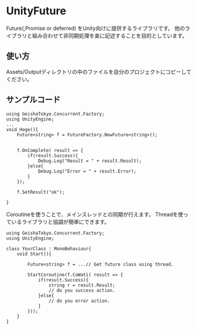 # UnityFuture

Future(,Promise or deferred) をUnity向けに提供するライブラリです。
他のライブラリと組み合わせて非同期処理を楽に記述することを目的としています。

## 使い方

Assets/Outputディレクトリの中のファイルを自分のプロジェクトにコピーしてください。

## サンプルコード

    using GeishaTokyo.Concurrent.Factory;
    using UnityEngine;
    ...
    void Hoge(){
        Future<string> f = FutureFactory.NewFuture<string>();
        
	
        f.OnComplete( result => {
            if(result.Success){
                Debug.Log("Result = " + result.Result);
            }else{
                Debug.Log("Error = " + result.Error);
            }
        });
    
        f.SetResult("ok");

    }

Coroutineを使うことで、メインスレッドとの同期が行えます。
Threadを使っているライブラリと協調が簡単にできます。

    
    using GeishaTokyo.Concurrent.Factory;
    using UnityEngine;
    
    class YourClass : MonoBehaviour{
        void Start(){
    
            Future<string> f = ...// Get future class using thread.
      
            StartCoroutine(f.CoWati( result => {
                if(result.Success){
                    string r = result.Result;
                    // do you success action.
                }else{
                    // do you error action.
                }
            }));
        }
    }
      
      






